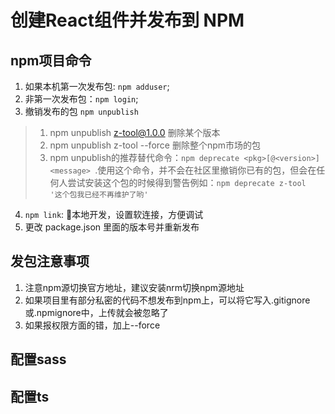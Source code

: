 # 创建React组件并发布到 NPM


## npm项目命令
1. 如果本机第一次发布包: `npm adduser`;
2. 非第一次发布包：`npm login`;
3. 撤销发布的包 `npm unpublish`
  > 1. npm unpublish z-tool@1.0.0 删除某个版本  
  > 2. npm unpublish z-tool --force 删除整个npm市场的包
  > 3. npm unpublish的推荐替代命令：`npm deprecate <pkg>[@<version>] <message> `.使用这个命令，并不会在社区里撤销你已有的包，但会在任何人尝试安装这个包的时候得到警告例如：`npm deprecate z-tool  '这个包我已经不再维护了哟'`

4. `npm link`: 本地开发，设置软连接，方便调试
5. 更改 package.json 里面的版本号并重新发布
## 发包注意事项
1. 注意npm源切换官方地址，建议安装nrm切换npm源地址
2. 如果项目里有部分私密的代码不想发布到npm上，可以将它写入.gitignore 或.npmignore中，上传就会被忽略了
3. 如果报权限方面的错，加上--force

## 配置sass
## 配置ts